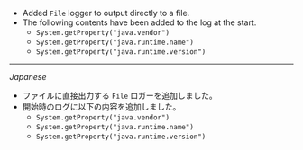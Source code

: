 * Added `File` logger to output directly to a file.
* The following contents have been added to the log at the start.
    * `System.getProperty("java.vendor")`
    * `System.getProperty("java.runtime.name")`
    * `System.getProperty("java.runtime.version")`

---
*Japanese*

* ファイルに直接出力する `File` ロガーを追加しました。
* 開始時のログに以下の内容を追加しました。
    * `System.getProperty("java.vendor")`
    * `System.getProperty("java.runtime.name")`
    * `System.getProperty("java.runtime.version")`
